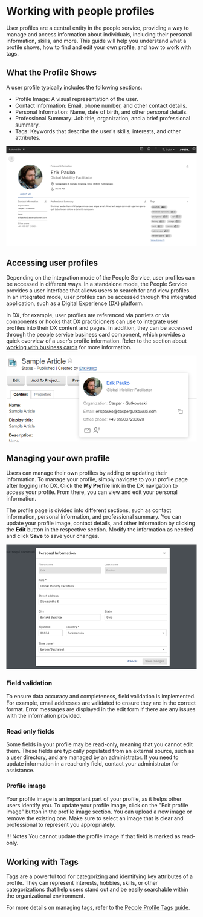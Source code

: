 # Working with people profiles

User profiles are a central entity in the people service, providing a way to manage and access information about individuals, including their personal information, skills, and more. This guide will help you understand what a profile shows, how to find and edit your own profile, and how to work with tags.

## What the Profile Shows

A user profile typically includes the following sections:

  - Profile Image: A visual representation of the user.
  - Contact Information: Email, phone number, and other contact details.
  - Personal Information: Name, date of birth, and other personal details.
  - Professional Summary: Job title, organization, and a brief professional summary.
  - Tags: Keywords that describe the user's skills, interests, and other attributes.

![Profile Page - Example Profile](./img/profile-page.png)

## Accessing user profiles

Depending on the integration mode of the People Service, user profiles can be accessed in different ways. In a standalone mode, the People Service provides a user interface that allows users to search for and view profiles. In an integrated mode, user profiles can be accessed through the integrated application, such as a Digital Experience (DX) platform.

In DX, for example, user profiles are referenced via portlets or via components or hooks that DX practicioners can use to integrate user profiles into their DX content and pages. In addition, they can be accessed through the people service business card component, which provides a quick overview of a user's profile information. Refer to the section about [working with business cards](../integration/rendering_business_card_person_tag.md) for more information.

![Person link and business card - Example](./img/person-link-business-card.png)

## Managing your own profile

Users can manage their own profiles by adding or updating their information. To manage your profile, simply navigate to your profile page after logging into DX. Click the **My Profile** link in the DX navigation to access your profile. From there, you can view and edit your personal information.

The profile page is divided into different sections, such as contact information, personal information, and professional summary. You can update your profile image, contact details, and other information by clicking the **Edit** button in the respective section. Modify the information as needed and click **Save** to save your changes.

![Profile Page - Edit Profile](./img/profile-page-edit-profile.png)

### Field validation

To ensure data accuracy and completeness, field validation is implemented. For example, email addresses are validated to ensure they are in the correct format. Error messages are displayed in the edit form if there are any issues with the information provided.

### Read only fields

Some fields in your profile may be read-only, meaning that you cannot edit them. These fields are typically populated from an external source, such as a user directory, and are managed by an administrator. If you need to update information in a read-only field, contact your administrator for assistance.

### Profile image

Your profile image is an important part of your profile, as it helps other users identify you. To update your profile image, click on the "Edit profile image" button in the profile image section. You can upload a new image or remove the existing one. Make sure to select an image that is clear and professional to represent you appropriately.

!!! Notes
    You cannot update the profile image if that field is marked as read-only.

## Working with Tags
Tags are a powerful tool for categorizing and identifying key attributes of a profile. They can represent interests, hobbies, skills, or other categorizations that help users stand out and be easily searchable within the organizational environment.

For more details on managing tags, refer to the [People Profile Tags guide](./people_profile_tags.md).